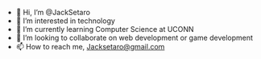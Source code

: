 - 👋 Hi, I’m @JackSetaro
- 👀 I’m interested in technology
- 🌱 I’m currently learning Computer Science at UCONN
- 💞️ I’m looking to collaborate on web development or game development
- 📫 How to reach me, Jacksetaro@gmail.com

<!---
JackSetaro/JackSetaro is a ✨ special ✨ repository because its `README.md` (this file) appears on your GitHub profile.
You can click the Preview link to take a look at your changes.
--->

